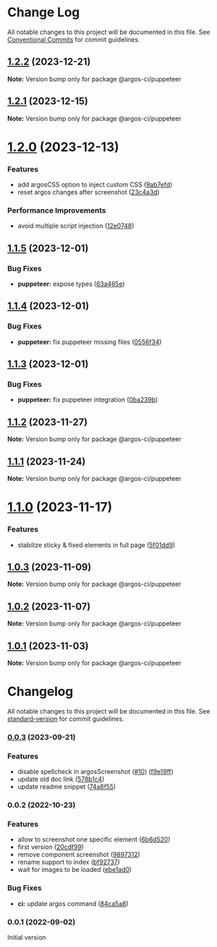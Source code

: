 # Change Log

All notable changes to this project will be documented in this file.
See [Conventional Commits](https://conventionalcommits.org) for commit guidelines.

## [1.2.2](https://github.com/argos-ci/argos-javascript/compare/@argos-ci/puppeteer@1.2.1...@argos-ci/puppeteer@1.2.2) (2023-12-21)

**Note:** Version bump only for package @argos-ci/puppeteer





## [1.2.1](https://github.com/argos-ci/argos-javascript/compare/@argos-ci/puppeteer@1.2.0...@argos-ci/puppeteer@1.2.1) (2023-12-15)

**Note:** Version bump only for package @argos-ci/puppeteer





# [1.2.0](https://github.com/argos-ci/argos-javascript/compare/@argos-ci/puppeteer@1.1.5...@argos-ci/puppeteer@1.2.0) (2023-12-13)


### Features

* add argosCSS option to inject custom CSS ([9ab7efd](https://github.com/argos-ci/argos-javascript/commit/9ab7efd9b7573657a92d73010e2d5bbddfced353))
* reset argos changes after screenshot ([23c4a3d](https://github.com/argos-ci/argos-javascript/commit/23c4a3d60c8d3b1d8357847d5589d3765be241a9))


### Performance Improvements

* avoid multiple script injection ([12e0748](https://github.com/argos-ci/argos-javascript/commit/12e074816fe14e24e0ecdfd673b2908e060713ca))





## [1.1.5](https://github.com/argos-ci/argos-javascript/compare/@argos-ci/puppeteer@1.1.4...@argos-ci/puppeteer@1.1.5) (2023-12-01)


### Bug Fixes

* **puppeteer:** expose types ([63a465e](https://github.com/argos-ci/argos-javascript/commit/63a465e78fb24683f26f1f42ad6da26316b00744))





## [1.1.4](https://github.com/argos-ci/argos-javascript/compare/@argos-ci/puppeteer@1.1.3...@argos-ci/puppeteer@1.1.4) (2023-12-01)


### Bug Fixes

* **puppeteer:** fix puppeteer missing files ([0556f34](https://github.com/argos-ci/argos-javascript/commit/0556f34a05c98753b206b3a183927471d95c451f))





## [1.1.3](https://github.com/argos-ci/argos-javascript/compare/@argos-ci/puppeteer@1.1.2...@argos-ci/puppeteer@1.1.3) (2023-12-01)


### Bug Fixes

* **puppeteer:** fix puppeteer integration ([0ba239b](https://github.com/argos-ci/argos-javascript/commit/0ba239b47a393be923f2f2c330d252b5569a05e9))





## [1.1.2](https://github.com/argos-ci/argos-javascript/compare/@argos-ci/puppeteer@1.1.1...@argos-ci/puppeteer@1.1.2) (2023-11-27)

**Note:** Version bump only for package @argos-ci/puppeteer





## [1.1.1](https://github.com/argos-ci/argos-javascript/compare/@argos-ci/puppeteer@1.1.0...@argos-ci/puppeteer@1.1.1) (2023-11-24)

**Note:** Version bump only for package @argos-ci/puppeteer





# [1.1.0](https://github.com/argos-ci/argos-javascript/compare/@argos-ci/puppeteer@1.0.3...@argos-ci/puppeteer@1.1.0) (2023-11-17)


### Features

* stabilize sticky & fixed elements in full page ([5f01dd9](https://github.com/argos-ci/argos-javascript/commit/5f01dd962a3a7a010eb2df8340d37e9d720c250b))





## [1.0.3](https://github.com/argos-ci/argos-javascript/compare/@argos-ci/puppeteer@1.0.2...@argos-ci/puppeteer@1.0.3) (2023-11-09)

**Note:** Version bump only for package @argos-ci/puppeteer





## [1.0.2](https://github.com/argos-ci/argos-javascript/compare/@argos-ci/puppeteer@1.0.1...@argos-ci/puppeteer@1.0.2) (2023-11-07)

**Note:** Version bump only for package @argos-ci/puppeteer





## [1.0.1](https://github.com/argos-ci/argos-javascript/compare/@argos-ci/puppeteer@1.0.0...@argos-ci/puppeteer@1.0.1) (2023-11-03)

**Note:** Version bump only for package @argos-ci/puppeteer





# Changelog

All notable changes to this project will be documented in this file. See [standard-version](https://github.com/conventional-changelog/standard-version) for commit guidelines.

### [0.0.3](https://github.com/argos-ci/argos-puppeteer/compare/v0.0.2...v0.0.3) (2023-09-21)


### Features

* disable spellcheck in argosScreenshot ([#10](https://github.com/argos-ci/argos-puppeteer/issues/10)) ([f9e19ff](https://github.com/argos-ci/argos-puppeteer/commit/f9e19ff7fd519e221e82a7a6d1f551a0d38d27bc))
* update old doc link ([578b1c4](https://github.com/argos-ci/argos-puppeteer/commit/578b1c41b44a9e9fd98a7f805f17aca2b4879bf7))
* update readme snippet ([74a8f55](https://github.com/argos-ci/argos-puppeteer/commit/74a8f558f1be4aeabd0d6ad89de08b18a00a0f21))

### 0.0.2 (2022-10-23)


### Features

* allow to screenshot one specific element ([6b6d520](https://github.com/argos-ci/argos-puppeteer/commit/6b6d5204ab16b72ac2147bd03d38138fa868c0c1))
* first version ([20cdf99](https://github.com/argos-ci/argos-puppeteer/commit/20cdf99b873f21e0126105399bba7d78901a5941))
* remove component screenshot ([9897312](https://github.com/argos-ci/argos-puppeteer/commit/9897312011fdffbeb417a144dac9f0f3721349ef))
* rename support to index ([bf92737](https://github.com/argos-ci/argos-puppeteer/commit/bf92737396a7a7c1a19eb35867155caef23167da))
* wait for images to be loaded ([ebe1ad0](https://github.com/argos-ci/argos-puppeteer/commit/ebe1ad09062093b71f8a0e756706a1c0906daf64))


### Bug Fixes

* **ci:** update argos command ([84ca5a8](https://github.com/argos-ci/argos-puppeteer/commit/84ca5a81c7d6b59c5408164bdc885eb4414b634a))

### 0.0.1 (2022-09-02)

Initial version
